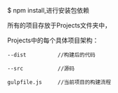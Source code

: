 $ npm install,进行安装包依赖

所有的项目存放于Projects文件夹中，

Projects中的每个具体项目架构：

	--dist			//构建后的代码
	
	--src			//源码
	
	gulpfile.js 	//当前项目的构建流程
	
